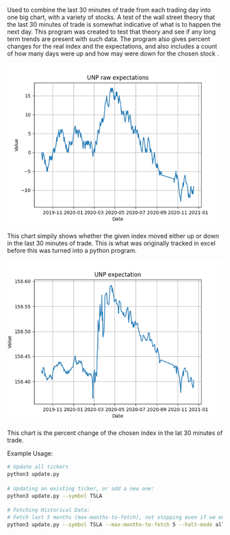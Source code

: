 Used to combine the last 30 minutes of trade from each trading day into one big chart, with a variety of stocks. A test of the wall street theory that the last 30 minutes of trade is somewhat indicative of what is to happen the next day. This program was created to test that theory and see if any long term trends are present with such data. The program also gives percent changes for the real index and the expectations, and also includes a count of how many days were up and how may were  down for the chosen stock . 

![alt text](demo/raw_expectations.png)

This chart simpily shows whether the given index moved either up or down in the last 30 minutes of trade. This is what was originally tracked in excel before this was turned into a python program.




![alt text](demo/expectation.png)

This chart is the percent change of the chosen index in the lat 30 minutes of trade. 





Example Usage:

```bash
# Update all tickers
python3 update.py

# Updating an existing ticker, or add a new one:
python3 update.py --symbol TSLA

# Fetching Historical Data:
# Fetch last 5 months (max-months-to-fetch), not stopping even if we encounter data we already have (halt-mode)
python3 update.py --symbol TSLA --max-months-to-fetch 5 --halt-mode all
```
